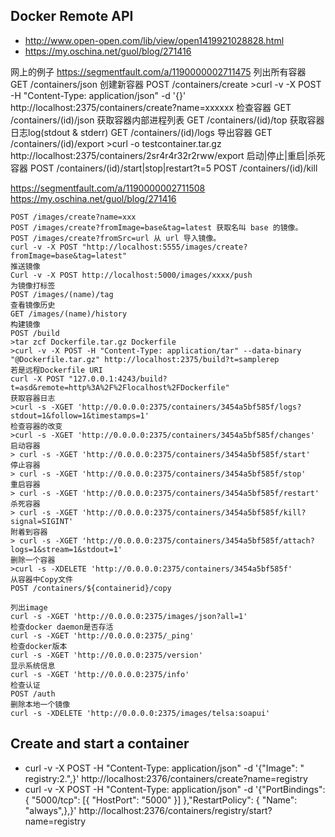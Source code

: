 

## Docker Remote API
* http://www.open-open.com/lib/view/open1419921028828.html 
* https://my.oschina.net/guol/blog/271416


网上的例子
https://segmentfault.com/a/1190000002711475
	列出所有容器
	GET /containers/json
	创建新容器
	POST /containers/create
	>curl -v -X POST -H "Content-Type: application/json" -d '{}' http://localhost:2375/containers/create?name=xxxxxx
	检查容器
	GET /containers/(id)/json
	获取容器内部进程列表
	GET /containers/(id)/top
	获取容器日志log(stdout & stderr)
	GET /containers/(id)/logs
	导出容器
	GET /containers/(id)/export
	>curl -o testcontainer.tar.gz http://localhost:2375/containers/2sr4r4r32r2rww/export
	启动|停止|重启|杀死容器
	POST /containers/(id)/start|stop|restart?t=5
	POST /containers/(id)/kill
	
	
	
https://segmentfault.com/a/1190000002711508
https://my.oschina.net/guol/blog/271416

	POST /images/create?name=xxx
	POST /images/create?fromImage=base&tag=latest 获取名叫 base 的镜像。
	POST /images/create?fromSrc=url 从 url 导入镜像。
	curl -v -X POST "http://localhost:5555/images/create?fromImage=base&tag=latest"
	推送镜像
	Curl -v -X POST http://localhost:5000/images/xxxx/push
	为镜像打标签
	POST /images/(name)/tag
	查看镜像历史
	GET /images/(name)/history
	构建镜像
	POST /build
	>tar zcf Dockerfile.tar.gz Dockerfile
	>curl -v -X POST -H "Content-Type: application/tar" --data-binary "@Dockerfile.tar.gz" http://localhost:2375/build?t=samplerep
	若是远程Dockerfile URI
	curl -X POST "127.0.0.1:4243/build?t=asd&remote=http%3A%2F%2Flocalhost%2FDockerfile"
	获取容器日志
	>curl -s -XGET 'http://0.0.0.0:2375/containers/3454a5bf585f/logs?stdout=1&follow=1&timestamps=1'
	检查容器的改变
	>curl -s -XGET 'http://0.0.0.0:2375/containers/3454a5bf585f/changes'
	启动容器
	> curl -s -XGET 'http://0.0.0.0:2375/containers/3454a5bf585f/start'
	停止容器
	> curl -s -XGET 'http://0.0.0.0:2375/containers/3454a5bf585f/stop'
	重启容器
	> curl -s -XGET 'http://0.0.0.0:2375/containers/3454a5bf585f/restart'
	杀死容器
	> curl -s -XGET 'http://0.0.0.0:2375/containers/3454a5bf585f/kill?signal=SIGINT'
	附着到容器
	> curl -s -XGET 'http://0.0.0.0:2375/containers/3454a5bf585f/attach?logs=1&stream=1&stdout=1'
	删除一个容器
	>curl -s -XDELETE 'http://0.0.0.0:2375/containers/3454a5bf585f'
	从容器中Copy文件
	POST /containers/${containerid}/copy
	
	列出image
	curl -s -XGET 'http://0.0.0.0:2375/images/json?all=1'
	检查docker daemon是否存活
	curl -s -XGET 'http://0.0.0.0:2375/_ping'
	检查docker版本
	curl -s -XGET 'http://0.0.0.0:2375/version'
	显示系统信息
	curl -s -XGET 'http://0.0.0.0:2375/info'
	检查认证
	POST /auth
	删除本地一个镜像
	curl -s -XDELETE 'http://0.0.0.0:2375/images/telsa:soapui'



## Create and start a container
* curl -v -X POST -H "Content-Type: application/json" -d '{"Image": " registry:2.",}' http://localhost:2376/containers/create?name=registry
* curl -v -X POST -H "Content-Type: application/json" -d '{"PortBindings": { "5000/tcp": [{ "HostPort": "5000" }] },"RestartPolicy": { "Name": "always",},}' http://localhost:2376/containers/registry/start?name=registry
